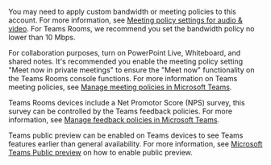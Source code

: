 You may need to apply custom bandwidth or meeting policies to this account. For more information, see [Meeting policy settings for audio & video](/microsoftteams/meeting-policies-audio-and-video). For Teams Rooms, we recommend you set the bandwidth policy no lower than 10 Mbps.

For collaboration purposes, turn on PowerPoint Live, Whiteboard, and shared notes. It's recommended you enable the meeting policy setting "Meet now in private meetings" to ensure the "Meet now" functionality on the Teams Rooms console functions. For more information on Teams meeting policies, see [Manage meeting policies in Microsoft Teams](/microsoftteams/meeting-policies-overview).

Teams Rooms devices include a Net Promotor Score (NPS) survey, this survey can be controlled by the Teams feedback policies. For more information, see [Manage feedback policies in Microsoft Teams](/microsoftteams/manage-feedback-policies-in-teams).

Teams public preview can be enabled on Teams devices to see Teams features earlier than general availability. For more information, see [Microsoft Teams Public preview](/microsoftteams/public-preview-doc-updates?tabs=new-teams-client) on how to enable public preview.
